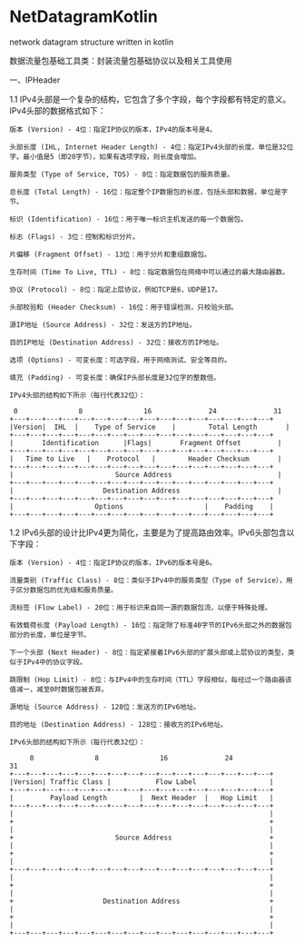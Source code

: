 # NetDatagramKotlin
network datagram structure written in kotlin

数据流量包基础工具类：封装流量包基础协议以及相关工具使用

一、IPHeader

1.1 IPv4头部是一个复杂的结构，它包含了多个字段，每个字段都有特定的意义。IPv4头部的数据格式如下：

    版本 (Version) - 4位：指定IP协议的版本，IPv4的版本号是4。
    
    头部长度 (IHL, Internet Header Length) - 4位：指定IPv4头部的长度，单位是32位字。最小值是5（即20字节），如果有选项字段，则长度会增加。
    
    服务类型 (Type of Service, TOS) - 8位：指定数据包的服务质量。
    
    总长度 (Total Length) - 16位：指定整个IP数据包的长度，包括头部和数据，单位是字节。
    
    标识 (Identification) - 16位：用于唯一标识主机发送的每一个数据包。
    
    标志 (Flags) - 3位：控制和标识分片。
    
    片偏移 (Fragment Offset) - 13位：用于分片和重组数据包。
    
    生存时间 (Time To Live, TTL) - 8位：指定数据包在网络中可以通过的最大路由器数。
    
    协议 (Protocol) - 8位：指定上层协议，例如TCP是6，UDP是17。
    
    头部校验和 (Header Checksum) - 16位：用于错误检测，只校验头部。
    
    源IP地址 (Source Address) - 32位：发送方的IP地址。
    
    目的IP地址 (Destination Address) - 32位：接收方的IP地址。
    
    选项 (Options) - 可变长度：可选字段，用于网络测试、安全等目的。
    
    填充 (Padding) - 可变长度：确保IP头部长度是32位字的整数倍。

    IPv4头部的结构如下所示（每行代表32位）：
    
     0               8               16              24              31
    +---+---+---+---+---+---+---+---+---+---+---+---+---+---+---+---+
    |Version|  IHL  |    Type of Service    |        Total Length       |
    +---+---+---+---+---+---+---+---+---+---+---+---+---+---+---+---+
    |       Identification      |Flags|       Fragment Offset         |
    +---+---+---+---+---+---+---+---+---+---+---+---+---+---+---+---+
    |   Time to Live   |    Protocol   |        Header Checksum       |
    +---+---+---+---+---+---+---+---+---+---+---+---+---+---+---+---+
    |                         Source Address                          |
    +---+---+---+---+---+---+---+---+---+---+---+---+---+---+---+---+
    |                      Destination Address                        |
    +---+---+---+---+---+---+---+---+---+---+---+---+---+---+---+---+
    |                    Options                    |    Padding    |
    +---+---+---+---+---+---+---+---+---+---+---+---+---+---+---+---+

1.2 IPv6头部的设计比IPv4更为简化，主要是为了提高路由效率。IPv6头部包含以下字段：

    版本 (Version) - 4位：指定IP协议的版本，IPv6的版本号是6。
    
    流量类别 (Traffic Class) - 8位：类似于IPv4中的服务类型（Type of Service），用于区分数据包的优先级和服务质量。
    
    流标签 (Flow Label) - 20位：用于标识来自同一源的数据包流，以便于特殊处理。
    
    有效载荷长度 (Payload Length) - 16位：指定除了标准40字节的IPv6头部之外的数据包部分的长度，单位是字节。
    
    下一个头部 (Next Header) - 8位：指定紧接着IPv6头部的扩展头部或上层协议的类型，类似于IPv4中的协议字段。
    
    跳限制 (Hop Limit) - 8位：与IPv4中的生存时间（TTL）字段相似，每经过一个路由器该值减一，减至0时数据包被丢弃。
    
    源地址 (Source Address) - 128位：发送方的IPv6地址。
    
    目的地址 (Destination Address) - 128位：接收方的IPv6地址。
    
    IPv6头部的结构如下所示（每行代表32位）：

         0               8               16              24              31
    +---+---+---+---+---+---+---+---+---+---+---+---+---+---+---+---+
    |Version| Traffic Class |           Flow Label                  |
    +---+---+---+---+---+---+---+---+---+---+---+---+---+---+---+---+
    |         Payload Length        |  Next Header  |   Hop Limit   |
    +---+---+---+---+---+---+---+---+---+---+---+---+---+---+---+---+
    |                                                               |
    +                                                               +
    |                                                               |
    +                         Source Address                        +
    |                                                               |
    +                                                               +
    |                                                               |
    +---+---+---+---+---+---+---+---+---+---+---+---+---+---+---+---+
    |                                                               |
    +                                                               +
    |                                                               |
    +                      Destination Address                      +
    |                                                               |
    +                                                               +
    |                                                               |
    +---+---+---+---+---+---+---+---+---+---+---+---+---+---+---+---+
